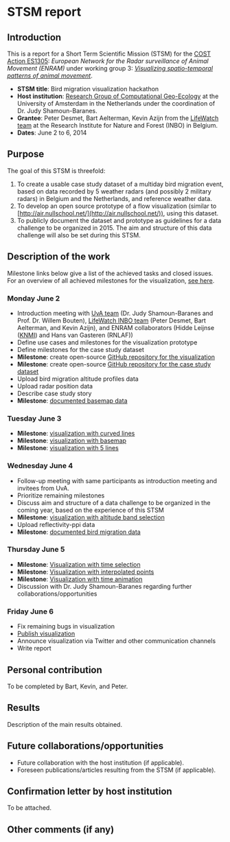 # STSM report

## Introduction

This is a report for a Short Term Scientific Mission (STSM) for the [COST Action ES1305](http://www.cost.eu/domains_actions/essem/Actions/ES1305): *European Network for the Radar surveillance of Animal Movement (ENRAM)* under working group 3: *[Visualizing spatio-temporal patterns of animal movement](www.enram.eu/working-group-3/)*.

* **STSM title**: Bird migration visualization hackathon
* **Host institution**: [Research Group of Computational Geo-Ecology](http://ibed.uva.nl/research/research-groups/research-groups/research-groups/content/folder/computational-geo-ecology/computational-geo-ecology.html) at the University of Amsterdam in the Netherlands under the coordination of Dr. Judy Shamoun-Baranes.
* **Grantee**: Peter Desmet, Bart Aelterman, Kevin Azijn from the [LifeWatch team](http://lifewatch.inbo.be) at the Research Institute for Nature and Forest (INBO) in Belgium.
* **Dates**: June 2 to 6, 2014

## Purpose

The goal of this STSM is threefold:

1. To create a usable case study dataset of a multiday bird migration event, based on data recorded by 5 weather radars (and possibly 2 military radars) in Belgium and the Netherlands, and reference weather data.
2. To develop an open source prototype of a flow visualization (similar to [http://air.nullschool.net/](http://air.nullschool.net/)), using this dataset.
3. To publicly document the dataset and prototype as guidelines for a data challenge to be organized in 2015. The aim and structure of this data challenge will also be set during this STSM.

## Description of the work

Milestone links below give a list of the achieved tasks and closed issues. For an overview of all achieved milestones for the visualization, [see here](https://github.com/enram/bird-migration-flow-visualization/issues/milestones?state=closed).

### Monday June 2

* Introduction meeting with [UvA team](http://ibed.uva.nl/research/research-groups/research-groups/research-groups/content/folder/computational-geo-ecology/computational-geo-ecology.html) (Dr. Judy Shamoun-Baranes and Prof. Dr. Willem Bouten), [LifeWatch INBO team](http://http://lifewatch.inbo.be) (Peter Desmet, Bart Aelterman, and Kevin Azijn), and ENRAM collaborators (Hidde Leijnse ([KNMI](http://www.knmi.nl)) and Hans van Gasteren (RNLAF))
* Define use cases and milestones for the visualization prototype
* Define milestones for the case study dataset
* **Milestone**: create open-source [GitHub repository for the visualization](https://github.com/enram/bird-migration-flow-visualization/)
* **Milestone**: create open-source [GitHub repository for the case study dataset](https://github.com/enram/case-study)
* Upload bird migration altitude profiles data
* Upload radar position data
* Describe case study story
* **Milestone**: [documented basemap data](https://github.com/enram/bird-migration-flow-visualization/issues?milestone=4&state=closed)

### Tuesday June 3

* **Milestone**: [visualization with curved lines](https://github.com/enram/bird-migration-flow-visualization/issues?milestone=9&state=closed)
* **Milestone**: [visualization with basemap](https://github.com/enram/bird-migration-flow-visualization/issues?milestone=3&state=closed)
* **Milestone**: [visualization with 5 lines](https://github.com/enram/bird-migration-flow-visualization/issues?milestone=1&state=closed)

### Wednesday June 4

* Follow-up meeting with same participants as introduction meeting and invitees from UvA.
* Prioritize remaining milestones
* Discuss aim and structure of a data challenge to be organized in the coming year, based on the experience of this STSM
* **Milestone**: [visualization with altitude band selection](https://github.com/enram/bird-migration-flow-visualization/issues?milestone=2&state=closed)
* Upload reflectivity-ppi data
* **Milestone**: [documented bird migration data](https://github.com/enram/case-study/issues?milestone=1&state=closed)

### Thursday June 5

* **Milestone**: [Visualization with time selection](https://github.com/enram/bird-migration-flow-visualization/issues?milestone=7&state=closed)
* **Milestone**: [Visualization with interpolated points](https://github.com/enram/bird-migration-flow-visualization/issues?milestone=8&state=closed)
* **Milestone**: [Visualization with time animation](https://github.com/enram/bird-migration-flow-visualization/issues?milestone=13&state=closed)
* Discussion with Dr. Judy Shamoun-Baranes regarding further collaborations/opportunities

### Friday June 6

* Fix remaining bugs in visualization
* [Publish visualization](http://enram.github.io/bird-migration-flow-visualization/viz/)
* Announce visualization via Twitter and other communication channels
* Write report

## Personal contribution

To be completed by Bart, Kevin, and Peter.

## Results

Description of the main results obtained.

## Future collaborations/opportunities

* Future collaboration with the host institution (if applicable).
* Foreseen publications/articles resulting from the STSM (if applicable).

## Confirmation letter by host institution

To be attached.

## Other comments (if any)
